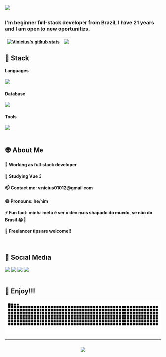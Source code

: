 <h1>
    <img src="https://readme-typing-svg.herokuapp.com/?font=Righteous&size=35&center=true&vCenter=true&width=500&height=70&duration=4000&lines=Hi+There!+👋;+I'm+Vinicius+Santos!;" />
</h1>

<h3>I'm beginner full-stack developer from Brazil, I have 21 years and I am open to new oportunities.</h3>

| <a href="https://github.com/viniciussis/My_GitHub_ReadMe_Stats"><img align="center" src="https://my-git-hub-read-me-stats.vercel.app/api?username=viniciussis&show_icons=true&include_all_commits=true&theme=midnight-purple&hide_border=true" alt="Vinicius's github stats" /></a> | <a href="https://github.com/viniciussis/My_GitHub_ReadMe_Stats"><img align="center" src="https://my-git-hub-read-me-stats.vercel.app/api/top-langs/?username=viniciussis&layout=compact&theme=midnight-purple&hide_border=true" /></a> |
| :---: | :---: |

## 🎃 Stack 
<div>
  <h4>Languages</h4>
  <img src="https://skillicons.dev/icons?i=nodejs,vue,typescript,scss,python,javascript,java,react,html,css,tailwind" />
  <h4>Database</h4>
  <img src="https://skillicons.dev/icons?i=mongodb,postgresql,mysql" />
  <h4>Tools</h4>
  <img src="https://skillicons.dev/icons?i=vscode,github" />
</div><br/>

## 👽 About Me 
<h4>🔭 Working as full-stack developer</h4>
<h4>🌱 Studying Vue 3</h4>
<h4>📫 Contact me: vinicius01012@gmail.com</h4>
<h4>😄 Pronouns: he/him</h4>
<h4>⚡ Fun fact: minha meta é ser o dev mais shapado do mundo, se não do Brasil 😂💪</h4>
<h4>🤔 Freelancer tips are welcome!!</h4>
<br/>

## 🤡 Social Media 
<div> 
  <a href="https://www.linkedin.com/_viniciussis" target="_blank"><img src="https://img.shields.io/badge/-LinkedIn-%230077B5?style=for-the-badge&logo=linkedin&logoColor=white" target="_blank"></a> 
  <a href="mailto:vinicius01012@gmail.com"><img src="https://img.shields.io/badge/Gmail-D14836?style=for-the-badge&logo=gmail&logoColor=white" target="_blank"></a>
  <a href="https://instagram.com/_viniciussis" target="_blank"><img src="https://img.shields.io/badge/-Instagram-%23E4405F?style=for-the-badge&logo=instagram&logoColor=white" target="_blank"></a>
  <a href="https://twitter.com/_viniciussis"><img src="https://img.shields.io/badge/X-000000?style=for-the-badge&logo=x&logoColor=white" target="_blank"></a>
</div>
<br/>

## 🤖 Enjoy!!!
<div align="center">
<img  src="https://raw.githubusercontent.com/viniciussis/viniciussis/output/github-contribution-grid-snake.svg" alt="contribution graph" />
</div>
<hr/>
<h3 align="center">
    <img src="https://readme-typing-svg.herokuapp.com/?font=Righteous&size=25&center=true&vCenter=true&width=500&height=70&duration=4000&lines=Thanks+for+visiting!+✌️;+Shoot+me+a+message+on+Linkedin!;I'm+always+down+to+collab+:)">
</h3>
